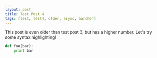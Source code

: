 ```yaml
---
layout: post
title: Test Post 4
tags: [test, test4, older, async, aarch64]
---
```


This post is even older than test post 3, but has a higher number. Let's try some syntax highlighting!

```python
def foo(bar):
    print bar
```